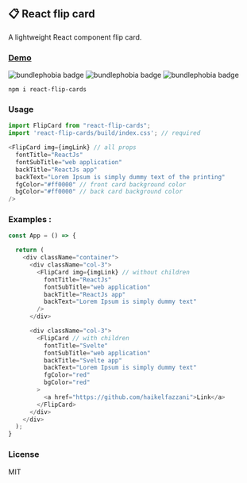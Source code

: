## 📋 React flip card   
A lightweight React component flip card.  

### [Demo](https://stackblitz.com/edit/react-flip-cards-mzrnxa?file=index.js)

![bundlephobia badge](https://badgen.net/npm/v/react-flip-cards) ![bundlephobia badge](https://badgen.net/bundlephobia/min/react-flip-cards) ![bundlephobia badge](https://badgen.net/bundlephobia/minzip/react-flip-cards)

```
npm i react-flip-cards
```

### Usage
```js
import FlipCard from "react-flip-cards";
import 'react-flip-cards/build/index.css'; // required

<FlipCard img={imgLink} // all props
  fontTitle="ReactJs"
  fontSubTitle="web application"
  backTitle="ReactJs app"
  backText="Lorem Ipsum is simply dummy text of the printing"
  fgColor="#ff0000" // front card background color
  bgColor="#ff0000" // back card background color
/>
```

### Examples :
```js
const App = () => {

  return (
    <div className="container">
      <div className="col-3">
        <FlipCard img={imgLink} // without children
          fontTitle="ReactJs"
          fontSubTitle="web application"
          backTitle="ReactJs app"
          backText="Lorem Ipsum is simply dummy text"
        />
      </div>

      <div className="col-3">
        <FlipCard // with children
          fontTitle="Svelte"
          fontSubTitle="web application"
          backTitle="Svelte app"
          backText="Lorem Ipsum is simply dummy text"
          fgColor="red"
          bgColor="red"
        >
          <a href="https://github.com/haikelfazzani">Link</a>
        </FlipCard>
      </div>
    </div>
  );
}
```

### License
MIT